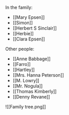 In the family:
- [[Mary Epsen]]
- [[Simon]]
- [[Herbert S Sinclair]]
- [[Herbie]]
- [[Clara Epsen]]

Other people:
- [[Anne Babbage]]
- [[Farro]]
- [[Hartley]]
- [[Mrs. Hanna Peterson]]
- [[M. Lowry]]
- [[Mr. Nogula]]
- [[Thomas Kimberly]]
- [[Denny Revane]]

![[Family tree.png]]